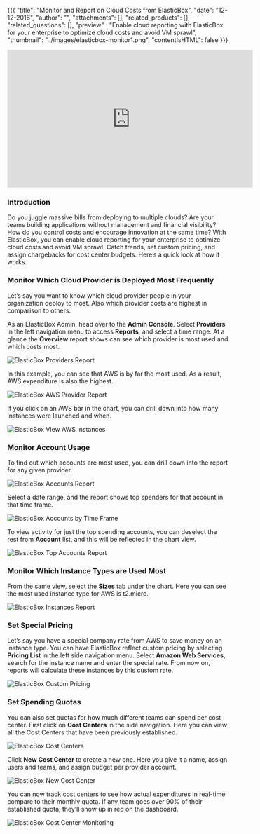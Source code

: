 {{{
  "title": "Monitor and Report on Cloud Costs from ElasticBox",
  "date": "12-12-2016",
  "author": "",
  "attachments": [],
  "related_products": [],
  "related_questions": [],
  "preview" : "Enable cloud reporting with ElasticBox for your enterprise to optimize cloud costs and avoid VM sprawl",
  "thumbnail": "../images/elasticbox-monitor1.png",
  "contentIsHTML": false
}}}

<iframe width="560" height="315" src="https://player.vimeo.com/video/111544299" frameborder="0" allowfullscreen></iframe>

### Introduction

Do you juggle massive bills from deploying to multiple clouds? Are your teams building applications without management and financial visibility? How do you control costs and encourage innovation at the same time? With ElasticBox, you can enable cloud reporting for your enterprise to optimize cloud costs and avoid VM sprawl. Catch trends, set custom pricing, and assign chargebacks for cost center budgets. Here’s a quick look at how it works.

### Monitor Which Cloud Provider is Deployed Most Frequently

Let’s say you want to know which cloud provider people in your organization deploy to most. Also which provider costs are highest in comparison to others.

As an ElasticBox Admin, head over to the **Admin Console**. Select **Providers** in the left navigation menu to access **Reports**, and select a time range. At a glance the **Overview** report shows can see which provider is most used and which costs most.

![ElasticBox Providers Report](../images/elasticbox-monitor1.png)

In this example, you can see that AWS is by far the most used. As a result, AWS expenditure is also the highest.

![ElasticBox AWS Provider Report](../images/elasticbox-monitor2.png)

If you click on an AWS bar in the chart, you can drill down into how many instances were launched and when.

![ElasticBox View AWS Instances](../images/elasticbox-monitor3.png)

### Monitor Account Usage

To find out which accounts are most used, you can drill down into the report for any given provider.

![ElasticBox Accounts Report](../images/elasticbox-monitor4.png)

Select a date range, and the report shows top spenders for that account in that time frame.

![ElasticBox Accounts by Time Frame](../images/elasticbox-monitor5.png)

To view activity for just the top spending accounts, you can deselect the rest from **Account** list, and this will be reflected in the chart view.

![ElasticBox Top Accounts Report](../images/elasticbox-monitor6.png)

### Monitor Which Instance Types are Used Most

From the same view, select the **Sizes** tab under the chart. Here you can see the most used instance type for AWS is t2.micro.

![ElasticBox Instances Report](../images/elasticbox-monitor7.png)

### Set Special Pricing

Let’s say you have a special company rate from AWS to save money on an instance type. You can have ElasticBox reflect custom pricing by selecting **Pricing List** in the left side navigation menu. Select **Amazon Web Services**, search for the instance name and enter the special rate. From now on, reports will calculate these instances by this custom rate.

![ElasticBox Custom Pricing](../images/elasticbox-monitor8.png)

### Set Spending Quotas

You can also set quotas for how much different teams can spend per cost center. First click on **Cost Centers** in the side navigation. Here you can view all the Cost Centers that have been previously established.

![ElasticBox Cost Centers](../images/elasticbox-monitor9.png)

Click **New Cost Center** to create a new one. Here you give it a name, assign users and teams, and assign budget per provider account.

![ElasticBox New Cost Center](../images/elasticbox-monitor10.png)

You can now track cost centers to see how actual expenditures in real-time compare to their monthly quota. If any team goes over 90% of their established quota, they’ll show up in red on the dashboard.

![ElasticBox Cost Center Monitoring](../images/elasticbox-monitor11.png)
